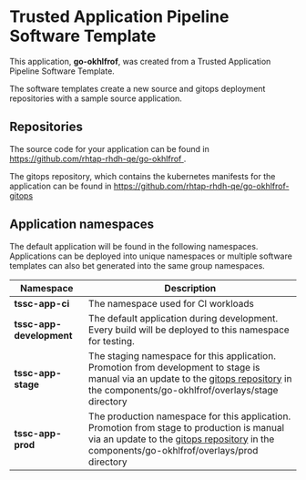 # Trusted Application Pipeline Software Template

This application, **go-okhlfrof**, was created from a Trusted Application Pipeline Software Template.

The software templates create a new source and gitops deployment repositories with a sample source application. 

## Repositories

The source code for your application can be found in [https://github.com/rhtap-rhdh-qe/go-okhlfrof ](https://github.com/rhtap-rhdh-qe/go-okhlfrof ).
 
The gitops repository, which contains the kubernetes manifests for the application can be found in 
[https://github.com/rhtap-rhdh-qe/go-okhlfrof-gitops ](https://github.com/rhtap-rhdh-qe/go-okhlfrof-gitops ) 

## Application namespaces 

The default application will be found in the following namespaces. Applications can be deployed into unique namespaces or multiple software templates can also bet generated into the same group namespaces.  

|  Namespace   |  Description   |  
| -------- | -------- |
| **tssc-app-ci** | The namespace used for CI workloads |
| **tssc-app-development** | The default application during development. Every build will be deployed to this namespace for testing. |
| **tssc-app-stage** | The staging namespace for this application. Promotion from development to stage is manual via an update to the [gitops repository](https://github.com/rhtap-rhdh-qe/go-okhlfrof-gitops ) in the components/go-okhlfrof/overlays/stage directory |
| **tssc-app-prod** | The production namespace for this application. Promotion from stage to production is manual via an update to the [gitops repository](https://github.com/rhtap-rhdh-qe/go-okhlfrof-gitops ) in the components/go-okhlfrof/overlays/prod directory |